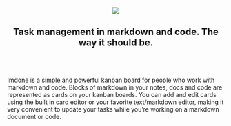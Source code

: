 <div align="center">
  <a href="https://imdone.io">
    <img src="https://cloud.githubusercontent.com/assets/233505/20074358/834b497e-a4f5-11e6-9445-344262df3276.png"/>
  </a>

  <br/>
  <h2>Task management in markdown and code. The way it should be.</h2>
  <br/><br/>
</div>

Imdone is a simple and powerful kanban board for people who work with markdown and code. Blocks of markdown in your notes, docs and code are represented as cards on your kanban boards. You can add and edit cards using the built in card editor or your favorite text/markdown editor, making it very convenient to update your tasks while you’re working on a markdown document or code.



